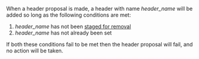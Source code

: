 When a header proposal is made, a header with name *header_name* will be added so long as the following conditions are met:

1. *header_name* has not been [staged for removal](removeHeader)
2. *header_name* has not already been set

If both these conditions fail to be met then the header proposal will fail, and no action will be taken.